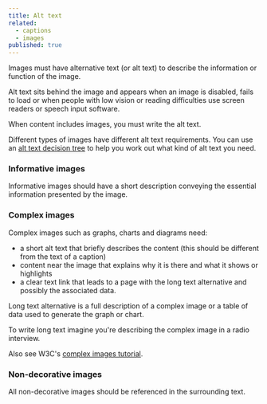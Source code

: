 ```yaml
---
title: Alt text
related:
  - captions
  - images
published: true
---
```


Images must have alternative text (or alt text) to describe the information or function of the image.

Alt text sits behind the image and appears when an image is disabled, fails to load or when people with low vision or reading difficulties use screen readers or speech input software.

When content includes images, you must write the alt text.

Different types of images have different alt text requirements. You can use an [alt text decision tree](https://www.w3.org/WAI/tutorials/images/decision-tree/) to help you work out what kind of alt text you need.

### Informative images

Informative images should have a short description conveying the essential information presented by the image.

### Complex images

Complex images such as graphs, charts and diagrams need:

- a short alt text that briefly describes the content (this should be different from the text of a caption)
- content near the image that explains why it is there and what it shows or highlights
- a clear text link that leads to a page with the long text alternative and possibly the associated data.

Long text alternative is a full description of a complex image or a table of data used to generate the graph or chart.

To write long text imagine you're describing the complex image in a radio interview.

Also see W3C's [complex images tutorial](https://www.w3.org/WAI/tutorials/images/complex/).

### Non-decorative images

All non-decorative images should be referenced in the surrounding text.

